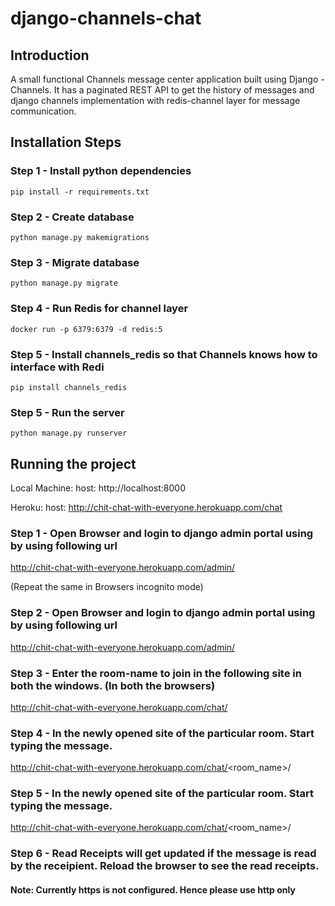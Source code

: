 # django-channels-chat

## Introduction
A small functional Channels message center application built using Django - Channels. 
It has a paginated REST API to get the history of messages and django channels implementation with redis-channel layer for message communication.



## Installation Steps
### Step 1 - Install python dependencies
`pip install -r requirements.txt`

### Step 2 - Create database
`python manage.py makemigrations`

### Step 3 - Migrate database
`python manage.py migrate`

### Step 4 - Run Redis for channel layer
`docker run -p 6379:6379 -d redis:5`

### Step 5 - Install channels_redis so that Channels knows how to interface with Redi
`pip install channels_redis`

### Step 5 - Run the server
`python manage.py runserver`


## Running the project
Local Machine: 
host: http://localhost:8000

Heroku:
host: http://chit-chat-with-everyone.herokuapp.com/chat

### Step 1 - Open Browser and login to django admin portal using by using following url 
http://chit-chat-with-everyone.herokuapp.com/admin/

(Repeat the same in Browsers incognito mode)
### Step 2 - Open Browser and login to django admin portal using by using following url 
http://chit-chat-with-everyone.herokuapp.com/admin/

### Step 3 - Enter the room-name to join in the following site in both the windows. (In both the browsers)
http://chit-chat-with-everyone.herokuapp.com/chat/

### Step 4 - In the newly opened site of the particular room. Start typing the message.
http://chit-chat-with-everyone.herokuapp.com/chat/<room_name>/

### Step 5 - In the newly opened site of the particular room. Start typing the message.
http://chit-chat-with-everyone.herokuapp.com/chat/<room_name>/

### Step 6 - Read Receipts will get updated if the message is read by the receipient. Reload the browser to see the read receipts.

#### Note: Currently https is not configured. Hence please use http only
